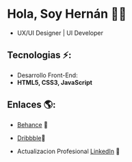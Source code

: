 
# Hola, Soy Hernán 👋🏼

- UX/UI Designer | UI Developer
  

## Tecnologias ⚡: 
- Desarrollo Front-End:
- **HTML5, CSS3, JavaScript**
 
## Enlaces 🌎:
- <a href="https://www.behance.net/IamHernanFlores"> Behance</a> 🎨
- <a href="https://dribbble.com/IamHernanFlores"> Dribbble</a>🌌

- Actualizacion Profesional <a href="https://www.linkedin.com/in/hern%C3%A1nfloresdesigner/">LinkedIn</a> 💼
































